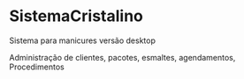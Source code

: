 # SistemaCristalino
 Sistema para manicures versão desktop
 
 Administração de clientes,
                  pacotes,
                  esmaltes,
                  agendamentos,
                  Procedimentos
